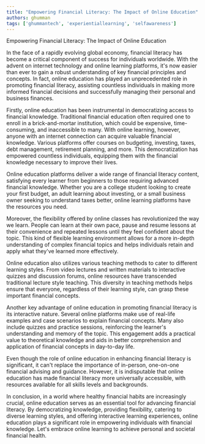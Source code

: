 ```yaml
---
title: "Empowering Financial Literacy: The Impact of Online Education"  # Wrap the title in double quotes
authors: ghumman
tags: ['ghummantech', 'experientiallearning', 'selfawareness']
---
```


Empowering Financial Literacy: The Impact of Online Education
<!-- truncate -->

In the face of a rapidly evolving global economy, financial literacy has become a critical component of success for individuals worldwide. With the advent on internet technology and online learning platforms, it's now easier than ever to gain a robust understanding of key financial principles and concepts. In fact, online education has played an unprecedented role in promoting financial literacy, assisting countless individuals in making more informed financial decisions and successfully managing their personal and business finances.

Firstly, online education has been instrumental in democratizing access to financial knowledge. Traditional financial education often required one to enroll in a brick-and-mortar institution, which could be expensive, time-consuming, and inaccessible to many. With online learning, however, anyone with an internet connection can acquire valuable financial knowledge. Various platforms offer courses on budgeting, investing, taxes, debt management, retirement planning, and more. This democratization has empowered countless individuals, equipping them with the financial knowledge necessary to improve their lives. 

Online education platforms deliver a wide range of financial literacy content, satisfying every learner from beginners to those requiring advanced financial knowledge. Whether you are a college student looking to create your first budget, an adult learning about investing, or a small business owner seeking to understand taxes better, online learning platforms have the resources you need. 

Moreover, the flexibility offered by online classes has revolutionized the way we learn. People can learn at their own pace, pause and resume lessons at their convenience and repeated lessons until they feel confident about the topic. This kind of flexible learning environment allows for a more in-depth understanding of complex financial topics and helps individuals retain and apply what they've learned more effectively.

Online education also utilizes various teaching methods to cater to different learning styles. From video lectures and written materials to interactive quizzes and discussion forums, online resources have transcended traditional lecture style teaching. This diversity in teaching methods helps ensure that everyone, regardless of their learning style, can grasp these important financial concepts.

Another key advantage of online education in promoting financial literacy is its interactive nature. Several online platforms make use of real-life examples and case scenarios to explain financial concepts. Many also include quizzes and practice sessions, reinforcing the learner's understanding and memory of the topic. This engagement adds a practical value to theoretical knowledge and aids in better comprehension and application of financial concepts in day-to-day life.

Even though the role of online education in enhancing financial literacy is significant, it can't replace the importance of in-person, one-on-one financial advising and guidance. However, it is indisputable that online education has made financial literacy more universally accessible, with resources available for all skills levels and backgrounds. 

In conclusion, in a world where healthy financial habits are increasingly crucial, online education serves as an essential tool for advancing financial literacy. By democratizing knowledge, providing flexibility, catering to diverse learning styles, and offering interactive learning experiences, online education plays a significant role in empowering individuals with financial knowledge. Let's embrace online learning to achieve personal and societal financial health.
